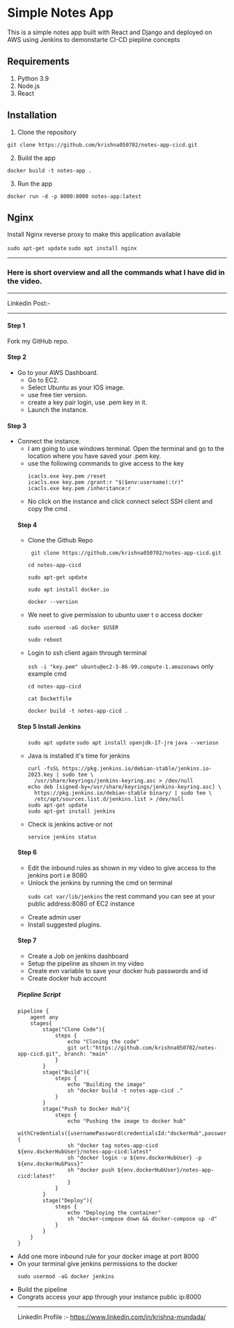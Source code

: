 # Simple Notes App
This is a simple notes app built with React and Django and deployed on AWS using Jenkins to demonstarte CI-CD piepline concepts

## Requirements
1. Python 3.9
2. Node.js
3. React

## Installation
1. Clone the repository
```
git clone https://github.com/krishna050702/notes-app-cicd.git
```

2. Build the app
```
docker build -t notes-app .
```

3. Run the app
```
docker run -d -p 8000:8000 notes-app:latest
```

## Nginx

Install Nginx reverse proxy to make this application available

`sudo apt-get update`
`sudo apt install nginx`

<hr>
<h3>Here is short overview and all the commands what I have did in the video.</h3>
<hr>
Linkedin Post:- 
<hr>

<h4>Step 1</h4>
<p>Fork my GitHub repo. </p>
<h4> Step 2</h4>
<ul>
<li> Go to your AWS Dashboard. <ul>
    <li> Go to EC2.
    <li> Select Ubuntu as your IOS image.
    <li> use free tier version.
    <li> create a key pair login, use .pem key in it.
    <li> Launch the instance.</ul>
    </li>
</ul>

<h4>Step 3</h4>
<ul>
<li> Connect the instance. <ul>
<li> I am going to use windows terminal. Open the terminal and go to the location where you have saved your .pem key.
<li> use the following commands to give access to the key

```
icacls.exe key.pem /reset
icacls.exe key.pem /grant:r "$($env:username):(r)"
icacls.exe key.pem /inheritance:r
```

<li> No click on the instance and click connect select SSH client and copy the cmd .
</ul>

<h4> Step 4</h4>
<ul>
<li> Clone the Github Repo</li>

``` git clone https://github.com/krishna050702/notes-app-cicd.git```

```cd notes-app-cicd ```

```sudo apt-get update```

```sudo apt install docker.io```

```docker --version```

<li> We neet to give permission to ubuntu user t o access docker</li>

```sudo usermod -aG docker $USER```

```sudo reboot```

<li> Login to ssh client again through terminal</li>

```ssh -i "key.pem" ubuntu@ec2-3-86-99.compute-1.amazonaws```  only example cmd 

```cd notes-app-cicd```

```cat Docketfile```

```docker build -t notes-app-cicd .```

</ul>

<h4>Step 5 Install Jenkins</h4>
<ul>

```sudo apt update```
```sudo apt install openjdk-17-jre```
```java --veriosn```
<li> Java is installed it's time for jenkins

```
curl -fsSL https://pkg.jenkins.io/debian-stable/jenkins.io-2023.key | sudo tee \
  /usr/share/keyrings/jenkins-keyring.asc > /dev/null
echo deb [signed-by=/usr/share/keyrings/jenkins-keyring.asc] \
  https://pkg.jenkins.io/debian-stable binary/ | sudo tee \
  /etc/apt/sources.list.d/jenkins.list > /dev/null
sudo apt-get update
sudo apt-get install jenkins
```

<li>Check is jenkins active or not</li>

```service jenkins status```

</ul>

<h4>Step 6</h4>
<ul>
<li> Edit the inbound rules as shown in my video to give access to the jenkins port i.e 8080
<li> Unlock the jenkins by running the cmd on terminal 

```sudo cat var/lib/jenkins``` the rest command you can see at your public address:8080 of EC2 instance

<li> Create admin user
<li> Install suggested plugins.
</ul>

<h4>Step 7</h4>
<ul>
<li> Create a Job on jenkins dashboard
<li> Setup the pipeline as shown in my video
<li> Create evn variable to save your docker hub passwords and id
<li> Create docker hub account
</ul>

<h5>Piepline Script</h5>

```
pipeline {
    agent any 
    stages{
        stage("Clone Code"){
            steps {
                echo "Cloning the code"
                git url:"https://github.com/krishna050702/notes-app-cicd.git", branch: "main"
            }
        }
        stage("Build"){
            steps {
                echo "Building the image"
                sh "docker build -t notes-app-cicd ."
            }
        }
        stage("Push to Docker Hub"){
            steps {
                echo "Pushing the image to docker hub"
                withCredentials([usernamePassword(credentialsId:"dockerHub",passwordVariable:"dockerHubPass",usernameVariable:"dockerHubUser")]){
                sh "docker tag notes-app-cicd ${env.dockerHubUser}/notes-app-cicd:latest"
                sh "docker login -u ${env.dockerHubUser} -p ${env.dockerHubPass}"
                sh "docker push ${env.dockerHubUser}/notes-app-cicd:latest"
                }
            }
        }
        stage("Deploy"){
            steps {
                echo "Deploying the container"
                sh "docker-compose down && docker-compose up -d"
            }
        }
    }
}
```

<li> Add one more inbound rule for your docker image at port 8000
<li> On your terminal give jenkins permissions to the docker

```sudo usermod -aG docker jenkins```

<li> Build the pipeline 
<li> Congrats access your app through your instance public ip:8000

<hr>

LinkedIn Profile :- https://www.linkedin.com/in/krishna-mundada/
